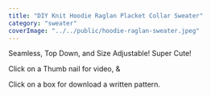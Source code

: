 ```yaml
---
title: "DIY Knit Hoodie Raglan Placket Collar Sweater"
category: "sweater"
coverImage: "../../public/hoodie-raglan-sweater.jpeg"
---
```

Seamless, Top Down, and Size Adjustable! Super Cute!​

Click on a Thumb nail for video, &

Click on a box for download a written pattern.